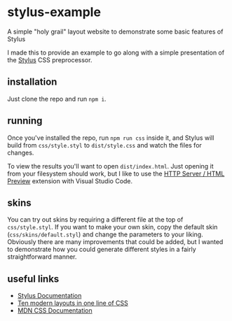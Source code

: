 # stylus-example
A simple "holy grail" layout website to demonstrate some basic features of Stylus

I made this to provide an example to go along with a simple presentation of the [Stylus](https://stylus-lang.com/) CSS preprocessor.

## installation
Just clone the repo and run `npm i`.

## running
Once you've installed the repo, run `npm run css` inside it, and Stylus will build from `css/style.styl` to `dist/style.css` and watch the files for changes.

To view the results you'll want to open `dist/index.html`. Just opening it from your filesystem should work, but I like to use the [HTTP Server / HTML Preview](https://marketplace.visualstudio.com/items?itemName=Flixs.vs-code-http-server-and-html-preview) extension with Visual Studio Code.

## skins
You can try out skins by requiring a different file at the top of `css/style.styl`. If you want to make your own skin, copy the default skin (`css/skins/default.styl`) and change the parameters to your liking. Obviously there are many improvements that could be added, but I wanted to demonstrate how you could generate different styles in a fairly straightforward manner.

## useful links
- [Stylus Documentation](https://stylus-lang.com/)
- [Ten modern layouts in one line of CSS](https://web.dev/one-line-layouts/)
- [MDN CSS Documentation](https://developer.mozilla.org/en-US/docs/Web/CSS)
